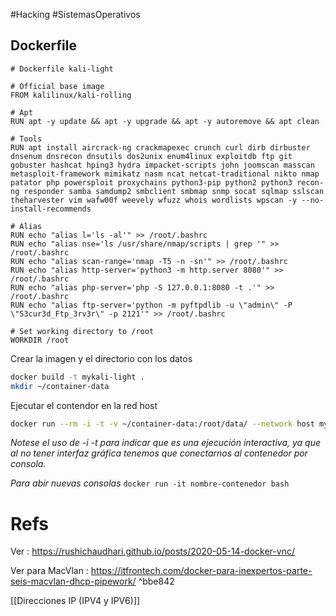 
#Hacking #SistemasOperativos
## Dockerfile

```
# Dockerfile kali-light

# Official base image
FROM kalilinux/kali-rolling

# Apt
RUN apt -y update && apt -y upgrade && apt -y autoremove && apt clean

# Tools
RUN apt install aircrack-ng crackmapexec crunch curl dirb dirbuster dnsenum dnsrecon dnsutils dos2unix enum4linux exploitdb ftp git gobuster hashcat hping3 hydra impacket-scripts john joomscan masscan metasploit-framework mimikatz nasm ncat netcat-traditional nikto nmap patator php powersploit proxychains python3-pip python2 python3 recon-ng responder samba samdump2 smbclient smbmap snmp socat sqlmap sslscan theharvester vim wafw00f weevely wfuzz whois wordlists wpscan -y --no-install-recommends

# Alias
RUN echo "alias l='ls -al'" >> /root/.bashrc
RUN echo "alias nse='ls /usr/share/nmap/scripts | grep '" >> /root/.bashrc
RUN echo "alias scan-range='nmap -T5 -n -sn'" >> /root/.bashrc
RUN echo "alias http-server='python3 -m http.server 8080'" >> /root/.bashrc
RUN echo "alias php-server='php -S 127.0.0.1:8080 -t .'" >> /root/.bashrc
RUN echo "alias ftp-server='python -m pyftpdlib -u \"admin\" -P \"S3cur3d_Ftp_3rv3r\" -p 2121'" >> /root/.bashrc

# Set working directory to /root
WORKDIR /root

```

Crear la imagen y el directorio con los datos

```bash
docker build -t mykali-light .
mkdir ~/container-data
```

Ejecutar el contendor en la red host

```bash
docker run --rm -i -t -v ~/container-data:/root/data/ --network host mykali-light 
```
*Notese el uso de -i -t para indicar que es una ejecución interactiva, ya que al no tener interfaz gráfica tenemos que conectarnos al contenedor por consola.*

*Para abir nuevas consolas*
`docker run -it nombre-contenedor bash`


# Refs

Ver : https://rushichaudhari.github.io/posts/2020-05-14-docker-vnc/

Ver para MacVlan : https://itfrontech.com/docker-para-inexpertos-parte-seis-macvlan-dhcp-pipework/ ^bbe842

[[Direcciones IP (IPV4 y IPV6)]]

